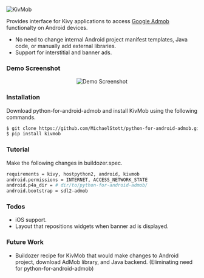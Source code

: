 ![KivMob](https://raw.githubusercontent.com/MichaelStott/KivMob/master/demo/assets/kivmob-title.png)

Provides interface for Kivy applications to access [Google Admob] functionalty on Android devices.

  - No need to change internal Android project manifest templates, Java code, or manually add external libraries.
  - Support for interstitial and banner ads.

### Demo Screenshot

<div style="text-align:center"><img align="center" src="https://raw.githubusercontent.com/MichaelStott/KivMob/master/demo/assets/demo-screenshot-github.png" alt="Demo Screenshot"></div>

### Installation

Download python-for-android-admob and install KivMob using the following commands.
```sh
$ git clone https://github.com/MichaelStott/python-for-android-admob.git
$ pip install kivmob
```
### Tutorial

Make the following changes in buildozer.spec.
```sh
requirements = kivy, hostpython2, android, kivmob
android.permissions = INTERNET, ACCESS_NETWORK_STATE
android.p4a_dir = # dir/to/python-for-android-admob/
android.bootstrap = sdl2-admob
```

### Todos
 - iOS support.
 - Layout that repositions widgets when banner ad is displayed.

### Future Work
 - Buildozer recipe for KivMob that would make changes to Android project, download AdMob library, and Java backend. (Eliminating need for python-for-android-admob)

[Google Admob]: <https://www.google.com/admob/>
